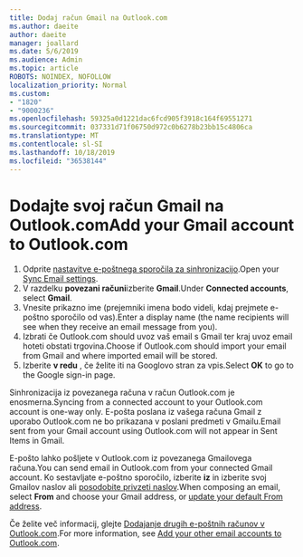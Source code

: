 ```yaml
---
title: Dodaj račun Gmail na Outlook.com
ms.author: daeite
author: daeite
manager: joallard
ms.date: 5/6/2019
ms.audience: Admin
ms.topic: article
ROBOTS: NOINDEX, NOFOLLOW
localization_priority: Normal
ms.custom:
- "1820"
- "9000236"
ms.openlocfilehash: 59325a0d1221dac6fcd905f3918c164f69551271
ms.sourcegitcommit: 037331d71f06750d972c0b6278b23bb15c4806ca
ms.translationtype: MT
ms.contentlocale: sl-SI
ms.lasthandoff: 10/18/2019
ms.locfileid: "36538144"
---
```

# <a name="add-your-gmail-account-to-outlookcom"></a><span data-ttu-id="637c3-102">Dodajte svoj račun Gmail na Outlook.com</span><span class="sxs-lookup"><span data-stu-id="637c3-102">Add your Gmail account to Outlook.com</span></span>

1. <span data-ttu-id="637c3-103">Odprite [nastavitve e-poštnega sporočila za sinhronizacijo](https://go.microsoft.com/fwlink/?linkid=875264).</span><span class="sxs-lookup"><span data-stu-id="637c3-103">Open your [Sync Email settings](https://go.microsoft.com/fwlink/?linkid=875264).</span></span>
2. <span data-ttu-id="637c3-104">V razdelku **povezani računi**izberite **Gmail**.</span><span class="sxs-lookup"><span data-stu-id="637c3-104">Under **Connected accounts**, select **Gmail**.</span></span>
3. <span data-ttu-id="637c3-105">Vnesite prikazno ime (prejemniki imena bodo videli, kdaj prejmete e-poštno sporočilo od vas).</span><span class="sxs-lookup"><span data-stu-id="637c3-105">Enter a display name (the name recipients will see when they receive an email message from you).</span></span>
4. <span data-ttu-id="637c3-106">Izbrati če Outlook.com should uvoz vaš email s Gmail ter kraj uvoz email hoteti obstati trgovina.</span><span class="sxs-lookup"><span data-stu-id="637c3-106">Choose if Outlook.com should import your email from Gmail and where imported email will be stored.</span></span>
5. <span data-ttu-id="637c3-107">Izberite **v redu** , če želite iti na Googlovo stran za vpis.</span><span class="sxs-lookup"><span data-stu-id="637c3-107">Select **OK** to go to the Google sign-in page.</span></span>

<span data-ttu-id="637c3-108">Sinhronizacija iz povezanega računa v račun Outlook.com je enosmerna.</span><span class="sxs-lookup"><span data-stu-id="637c3-108">Syncing from a connected account to your Outlook.com account is one-way only.</span></span> <span data-ttu-id="637c3-109">E-pošta poslana iz vašega računa Gmail z uporabo Outlook.com ne bo prikazana v poslani predmeti v Gmailu.</span><span class="sxs-lookup"><span data-stu-id="637c3-109">Email sent from your Gmail account using Outlook.com will not appear in Sent Items in Gmail.</span></span>

<span data-ttu-id="637c3-110">E-pošto lahko pošljete v Outlook.com iz povezanega Gmailovega računa.</span><span class="sxs-lookup"><span data-stu-id="637c3-110">You can send email in Outlook.com from your connected Gmail account.</span></span> <span data-ttu-id="637c3-111">Ko sestavljate e-poštno sporočilo, izberite **iz** in izberite svoj Gmailov naslov ali [posodobite privzeti naslov](https://go.microsoft.com/fwlink/?linkid=875264).</span><span class="sxs-lookup"><span data-stu-id="637c3-111">When composing an email, select **From** and choose your Gmail address, or [update your default From address](https://go.microsoft.com/fwlink/?linkid=875264).</span></span>

<span data-ttu-id="637c3-112">Če želite več informacij, glejte [Dodajanje drugih e-poštnih računov v Outlook.com](https://support.office.com/article/c5224df4-5885-4e79-91ba-523aa743f0ba?wt.mc_id=Office_Outlook_com_Alchemy).</span><span class="sxs-lookup"><span data-stu-id="637c3-112">For more information, see [Add your other email accounts to Outlook.com](https://support.office.com/article/c5224df4-5885-4e79-91ba-523aa743f0ba?wt.mc_id=Office_Outlook_com_Alchemy).</span></span>